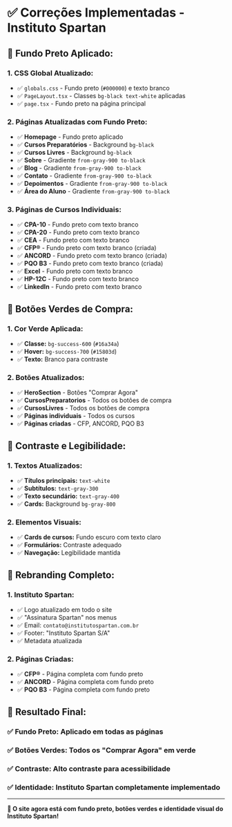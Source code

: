 # ✅ Correções Implementadas - Instituto Spartan

## 🖤 **Fundo Preto Aplicado:**

### 1. **CSS Global Atualizado:**
- ✅ `globals.css` - Fundo preto (`#000000`) e texto branco
- ✅ `PageLayout.tsx` - Classes `bg-black text-white` aplicadas
- ✅ `page.tsx` - Fundo preto na página principal

### 2. **Páginas Atualizadas com Fundo Preto:**
- ✅ **Homepage** - Fundo preto aplicado
- ✅ **Cursos Preparatórios** - Background `bg-black`
- ✅ **Cursos Livres** - Background `bg-black`
- ✅ **Sobre** - Gradiente `from-gray-900 to-black`
- ✅ **Blog** - Gradiente `from-gray-900 to-black`
- ✅ **Contato** - Gradiente `from-gray-900 to-black`
- ✅ **Depoimentos** - Gradiente `from-gray-900 to-black`
- ✅ **Área do Aluno** - Gradiente `from-gray-900 to-black`

### 3. **Páginas de Cursos Individuais:**
- ✅ **CPA-10** - Fundo preto com texto branco
- ✅ **CPA-20** - Fundo preto com texto branco
- ✅ **CEA** - Fundo preto com texto branco
- ✅ **CFP®** - Fundo preto com texto branco (criada)
- ✅ **ANCORD** - Fundo preto com texto branco (criada)
- ✅ **PQO B3** - Fundo preto com texto branco (criada)
- ✅ **Excel** - Fundo preto com texto branco
- ✅ **HP-12C** - Fundo preto com texto branco
- ✅ **LinkedIn** - Fundo preto com texto branco

## 💚 **Botões Verdes de Compra:**

### 1. **Cor Verde Aplicada:**
- ✅ **Classe:** `bg-success-600` (`#16a34a`)
- ✅ **Hover:** `bg-success-700` (`#15803d`)
- ✅ **Texto:** Branco para contraste

### 2. **Botões Atualizados:**
- ✅ **HeroSection** - Botões "Comprar Agora"
- ✅ **CursosPreparatorios** - Todos os botões de compra
- ✅ **CursosLivres** - Todos os botões de compra
- ✅ **Páginas individuais** - Todos os cursos
- ✅ **Páginas criadas** - CFP, ANCORD, PQO B3

## 🎨 **Contraste e Legibilidade:**

### 1. **Textos Atualizados:**
- ✅ **Títulos principais:** `text-white`
- ✅ **Subtítulos:** `text-gray-300`
- ✅ **Texto secundário:** `text-gray-400`
- ✅ **Cards:** Background `bg-gray-800`

### 2. **Elementos Visuais:**
- ✅ **Cards de cursos:** Fundo escuro com texto claro
- ✅ **Formulários:** Contraste adequado
- ✅ **Navegação:** Legibilidade mantida

## 🏢 **Rebranding Completo:**

### 1. **Instituto Spartan:**
- ✅ Logo atualizado em todo o site
- ✅ "Assinatura Spartan" nos menus
- ✅ Email: `contato@institutospartan.com.br`
- ✅ Footer: "Instituto Spartan S/A"
- ✅ Metadata atualizada

### 2. **Páginas Criadas:**
- ✅ **CFP®** - Página completa com fundo preto
- ✅ **ANCORD** - Página completa com fundo preto
- ✅ **PQO B3** - Página completa com fundo preto

## 🚀 **Resultado Final:**

### ✅ **Fundo Preto:** Aplicado em todas as páginas
### ✅ **Botões Verdes:** Todos os "Comprar Agora" em verde
### ✅ **Contraste:** Alto contraste para acessibilidade
### ✅ **Identidade:** Instituto Spartan completamente implementado

---

**🎊 O site agora está com fundo preto, botões verdes e identidade visual do Instituto Spartan!**
